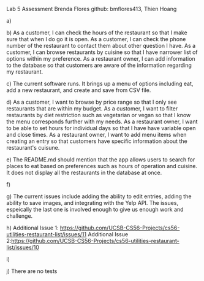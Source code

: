 Lab 5 Assessment
Brenda Flores github: bmflores413, Thien Hoang

a) 


b) As a customer, I can check the hours of the restaurant so that I make sure that when I do go it is open.
   As a customer, I can check the phone number of the restaurant to contact them about other question I have.
   As a customer, I can browse restaurants by cuisine so that I have narrower list of options within my preference.
   As a restaurant owner, I can add information to the database so that customers are aware of the information regarding my restaurant.

c) The current software runs. It brings up a menu of options including eat, add a new restaurant, and create and save from CSV file.

d) As a customer, I want to browse by price range so that I only see restaurants that are within my budget.
   As a customer, I want to filter restaurants by diet restriction such as vegetarian or vegan so that I know the menu corresponds further with my needs.
   As a restaurant owner, I want to be able to set hours for individual days so that I have have variable open and close times.
   As a restaurant owner, I want to add menu items when creating an entry so that customers have specific information about the restaurant's cuisune.
   
e) The README.md should mention that the app allows users to search for places to eat based on preferences such as hours of operation and cuisine. It does not display all the restaurants in the database at once.

f)

g) The current issues include adding the ability to edit entries, adding the ability to save images, and integrating with the Yelp API. The issues, espeically the last one is involved enough to give us enough work and challenge.

h) Additional Issue 1: https://github.com/UCSB-CS56-Projects/cs56-utilities-restaurant-list/issues/11
   Additional Issue 2:https://github.com/UCSB-CS56-Projects/cs56-utilities-restaurant-list/issues/10

i)

j) There are no tests